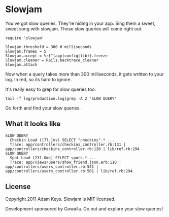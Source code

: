 # Slowjam

You've got slow queries. They're hiding in your app. Sing them a sweet, sweet
song with slowjam. Those slow queries will come right out.

    require 'slowjam'

    Slowjam.threshold = 300 # milliseconds
    Slowjam.frames = 5
    Slowjam.accept = %r{^(app|config|lib)}.freeze
    Slowjam.cleaner = Rails.backtrace_cleaner
    Slowjam.attach

Now when a query takes more than 300 milliseconds, it gets written to your log.
In red, so its hard to ignore.

It's really easy to grep for slow queries too:

    tail -f log/production.log|grep -A 2 'SLOW QUERY'

Go forth and find your slow queries.

## What it looks like

    SLOW QUERY
      Checkin Load (177.1ms) SELECT "checkins".* ...
      Trace: app/controllers/checkins_controller.rb:131 | app/controllers/checkins_controller.rb:120 | lib/ref.rb:294
    SLOW QUERY
      Spot Load (231.0ms) SELECT spots.* ...
      Trace: app/views/users/show_friend.json.erb:110 | app/controllers/users_controller.rb:521 | app/controllers/users_controller.rb:501 | lib/ref.rb:294

## License

Copyright 2011 Adam Keys. Slowjam is MIT licensed. 

Development sponsored by Gowalla. Go out and explore your slow queries!
